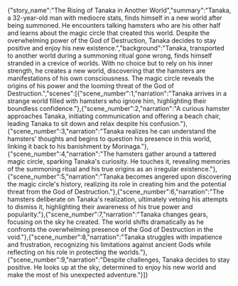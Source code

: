 {"story_name":"The Rising of Tanaka in Another World","summary":"Tanaka, a 32-year-old man with mediocre stats, finds himself in a new world after being summoned. He encounters talking hamsters who are his other half and learns about the magic circle that created this world. Despite the overwhelming power of the God of Destruction, Tanaka decides to stay positive and enjoy his new existence.","background":"Tanaka, transported to another world during a summoning ritual gone wrong, finds himself stranded in a crevice of worlds. With no choice but to rely on his inner strength, he creates a new world, discovering that the hamsters are manifestations of his own consciousness. The magic circle reveals the origins of his power and the looming threat of the God of Destruction.","scenes":[{"scene_number":1,"narration":"Tanaka arrives in a strange world filled with hamsters who ignore him, highlighting their boundless confidence."},{"scene_number":2,"narration":"A curious hamster approaches Tanaka, initiating communication and offering a beach chair, leading Tanaka to sit down and relax despite his confusion."},{"scene_number":3,"narration":"Tanaka realizes he can understand the hamsters' thoughts and begins to question his presence in this world, linking it back to his banishment by Morinaga."},{"scene_number":4,"narration":"The hamsters gather around a tattered magic circle, sparking Tanaka's curiosity. He touches it, revealing memories of the summoning ritual and his true origins as an irregular existence."},{"scene_number":5,"narration":"Tanaka becomes angered upon discovering the magic circle's history, realizing its role in creating him and the potential threat from the God of Destruction."},{"scene_number":6,"narration":"The hamsters deliberate on Tanaka's realization, ultimately vetoing his attempts to dismiss it, highlighting their awareness of his true power and popularity."},{"scene_number":7,"narration":"Tanaka changes gears, focusing on the sky he created. The world shifts dramatically as he confronts the overwhelming presence of the God of Destruction in the void."},{"scene_number":8,"narration":"Tanaka struggles with impatience and frustration, recognizing his limitations against ancient Gods while reflecting on his role in protecting the worlds."},{"scene_number":9,"narration":"Despite challenges, Tanaka decides to stay positive. He looks up at the sky, determined to enjoy his new world and make the most of his unexpected adventure."}]}